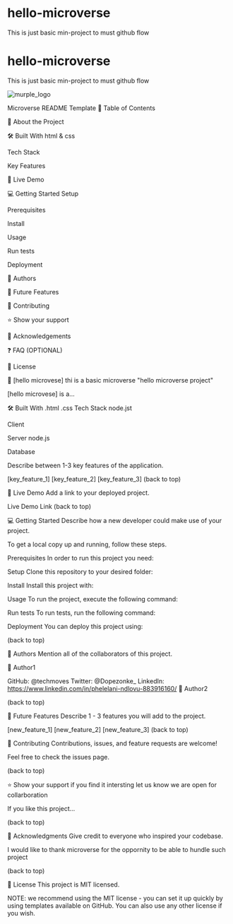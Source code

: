 # hello-microverse
This is just basic min-project to must github flow 





# hello-microverse
This is just basic min-project to must github flow 

 
 ![murple_logo](https://user-images.githubusercontent.com/110924992/218853728-1a8f5726-cd6a-4613-85ed-38dd5132cd9f.png)
 
 
 
 

 
Microverse README Template
📗 Table of Contents

📖 About the Project

🛠 Built With
html
& css

Tech Stack

Key Features

🚀 Live Demo

💻 Getting Started
Setup


Prerequisites

Install

Usage

Run tests

Deployment

👥 Authors

🔭 Future Features

🤝 Contributing

⭐️ Show your support

🙏 Acknowledgements

❓ FAQ (OPTIONAL)

📝 License

📖 [hello microvese]
thi is a basic microverse "hello microverse project"

[hello microvese] is a...

🛠 Built With
  .html
    .css
Tech Stack
node.jst

Client

Server
node.js

Database


Describe between 1-3 key features of the application.


[key_feature_1]
[key_feature_2]
[key_feature_3]
(back to top)

🚀 Live Demo
Add a link to your deployed project.

Live Demo Link
(back to top)

💻 Getting Started
Describe how a new developer could make use of your project.

To get a local copy up and running, follow these steps.

Prerequisites
In order to run this project you need:

Setup
Clone this repository to your desired folder:

Install
Install this project with:


Usage
To run the project, execute the following command:


Run tests
To run tests, run the following command:

Deployment
You can deploy this project using:

(back to top)

👥 Authors
Mention all of the collaborators of this project.

👤 Author1

GitHub: @techmoves
Twitter: @Dopezonke_
LinkedIn: https://www.linkedin.com/in/phelelani-ndlovu-883916160/
👤 Author2


(back to top)

🔭 Future Features
Describe 1 - 3 features you will add to the project.

 [new_feature_1]
 [new_feature_2]
 [new_feature_3]
(back to top)

🤝 Contributing
Contributions, issues, and feature requests are welcome!

Feel free to check the issues page.

(back to top)

⭐️ Show your support
if you find it intersting let us know we are open for collarboration

If you like this project...

(back to top)

🙏 Acknowledgments
Give credit to everyone who inspired your codebase.

I would like to thank microverse for the oppornity to be able to hundle such project


(back to top)



📝 License
This project is MIT licensed.

NOTE: we recommend using the MIT license - you can set it up quickly by using templates available on GitHub. You can also use any other license if you wish.
